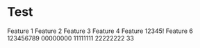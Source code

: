Test
====

Feature 1
Feature 2
Feature 3
Feature 4
Feature 12345!
Feature 6
123456789
00000000
11111111
22222222
33